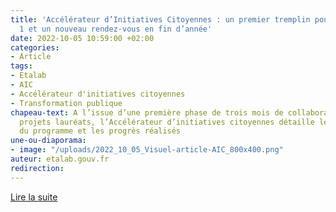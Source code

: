 ```yaml
---
title: 'Accélérateur d’Initiatives Citoyennes : un premier tremplin pour la Promo
  1 et un nouveau rendez-vous en fin d’année'
date: 2022-10-05 10:59:00 +02:00
categories:
- Article
tags:
- Etalab
- AIC
- Accélérateur d'initiatives citoyennes
- Transformation publique
chapeau-text: A l’issue d’une première phase de trois mois de collaboration avec les
  projets lauréats, l’Accélérateur d’initiatives citoyennes détaille les avancées
  du programme et les progrès réalisés
une-ou-diaporama:
- image: "/uploads/2022_10_05_Visuel-article-AIC_800x400.png"
auteur: etalab.gouv.fr
redirection: 
---
```


<div class="lien-important"><p><a href="https://www.etalab.gouv.fr/entrepreneurs-dinteret-general-decouvrez-la-6eme-promotion-du-programme/" alt="Lire la suite - Lien externe">Lire la suite</a></p></div>